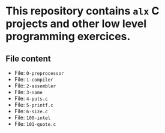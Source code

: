 # This repository contains `alx` C projects and other low level programming exercices.

## File content
- File: `0-preprocessor`
- File: `1-compiler`
- File: `2-assembler`
- File: `3-name`
- File: `4-puts.c`
- File: `5-printf.c`
- File: `6-size.c`
- File: `100-intel`
- File: `101-quote.c`
